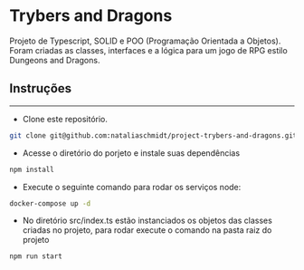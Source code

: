 # Trybers and Dragons

Projeto de Typescript, SOLID e POO (Programação Orientada a Objetos).
Foram criadas as classes, interfaces e a lógica para um jogo de RPG estilo Dungeons and Dragons.

## Instruções
<hr>

- Clone este repositório.

```bash
git clone git@github.com:nataliaschmidt/project-trybers-and-dragons.git
```
- Acesse o diretório do porjeto e instale suas dependências
```bash
npm install
```

- Execute o seguinte comando para rodar os serviços node:
```bash
docker-compose up -d
```

- No diretório src/index.ts estão instanciados os objetos das classes criadas no projeto, para rodar execute o comando na pasta raiz do projeto
```bash
npm run start
```